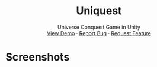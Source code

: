 <!-- PROJECT LOGO -->
<p align="center">
  <h1 align="center">Uniquest</h1>
  <p align="center">
    Universe Conquest Game in Unity
    <br />
    <a href="https://minhd-vu.github.io/Uniquest/">View Demo</a>
    ·
    <a href="https://github.com/github_username/Uniquest/issues">Report Bug</a>
    ·
    <a href="https://github.com/github_username/Uniquest/issues">Request Feature</a>
  </p>
</p>

# Screenshots

